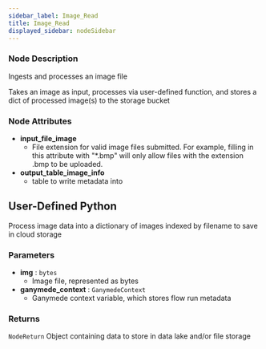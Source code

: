 ```yaml
---
sidebar_label: Image_Read
title: Image_Read
displayed_sidebar: nodeSidebar
---
```


### Node Description
Ingests and processes an image file

Takes an image as input, processes via user-defined function, and stores a dict of processed
image(s) to the storage bucket


### Node Attributes
- **input_file_image**
  - File extension for valid image files submitted.  For example, filling in this attribute with "*.bmp" will only allow files with the extension .bmp to be uploaded.
- **output_table_image_info**
  - table to write metadata into
## User-Defined Python
Process image data into a dictionary of images indexed by filename to save in cloud storage


### Parameters
- **img** : `bytes`
    - Image file, represented as bytes
- **ganymede_context** : `GanymedeContext`
    - Ganymede context variable, which stores flow run metadata


### Returns
`NodeReturn`
  Object containing data to store in data lake and/or file storage